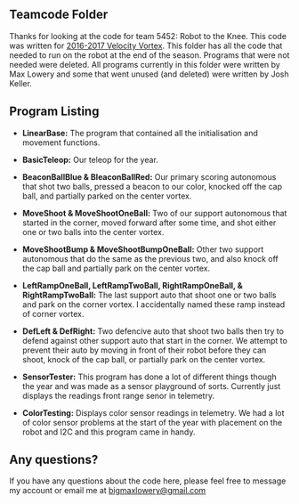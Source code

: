 ## Teamcode Folder
Thanks for looking at the code for team 5452: Robot to the Knee. This code was written for [2016-2017 Velocity Vortex](https://www.youtube.com/watch?v=iQLrcQbm8cg "Game video"). This folder has all the code that needed to run on the robot at the end of the season. Programs that were not needed were deleted. All programs currently in this folder were written by Max Lowery and some that went unused (and deleted) were written by Josh Keller.

## Program Listing
* __LinearBase:__ The program that contained all the initialisation and movement functions.

* __BasicTeleop:__ Our teleop for the year.

* __BeaconBallBlue & BleaconBallRed:__ Our primary scoring autonomous that shot two balls, pressed a beacon to our color, knocked off the cap ball, and partially parked on the center vortex.

* __MoveShoot & MoveShootOneBall:__ Two of our support autonomous that started in the corner, moved forward after some time, and shot either one or two balls into the center vortex.

* __MoveShootBump & MoveShootBumpOneBall:__ Other two support autonomous that do the same as the previous two, and also knock off the cap ball and partially park on the center vortex.

* __LeftRampOneBall, LeftRampTwoBall, RightRampOneBall, & RightRampTwoBall:__ The last support auto that shoot one or two balls and park on the corner vortex. I accidentally named these ramp instead of corner vortex.

* __DefLeft & DefRight:__ Two defencive auto that shoot two balls then try to defend against other support auto that start in the corner. We attempt to prevent their auto by moving in front of their robot before they can shoot, knock of the cap ball, or partially park on the center vortex.

* __SensorTester:__ This program has done a lot of different things though the year and was made as a sensor playground of sorts. Currently just displays the readings front range senor in telemetry.

* __ColorTesting:__ Displays color sensor readings in telemetry. We had a lot of color sensor problems at the start of the year with placement on the robot and I2C and this program came in handy.

## Any questions?
If you have any questions about the code here, please feel free to message my account or email me at bigmaxlowery@gmail.com